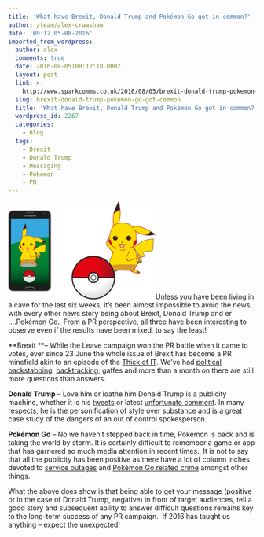 ```yaml
---
title: 'What have Brexit, Donald Trump and Pokémon Go got in common?'
author: /team/alex-crawshaw
date: '09:12 05-08-2016'
imported_from_wordpress:
  author: alex
  comments: true
  date: 2016-08-05T08:12:18.000Z
  layout: post
  link: >-
    http://www.sparkcomms.co.uk/2016/08/05/brexit-donald-trump-pokemon-go-got-common/
  slug: brexit-donald-trump-pokemon-go-got-common
  title: 'What have Brexit, Donald Trump and Pokémon Go got in common?'
  wordpress_id: 2267
  categories:
    - Blog
  tags:
    - Brexit
    - Donald Trump
    - Messaging
    - Pokemon
    - PR
---
```


![](pokemon-1555036_640-300x199.png)Unless you have been living in a cave for the last six weeks, it’s been almost impossible to avoid the news, with every other news story being about Brexit, Donald Trump and er ….Pokémon Go.  From a PR perspective, all three have been interesting to observe even if the results have been mixed, to say the least!



**Brexit **– While the Leave campaign won the PR battle when it came to votes, ever since 23 June the whole issue of Brexit has become a PR minefield akin to an episode of the [Thick of IT](http://www.imdb.com/title/tt0459159/). We’ve had [political backstabbing](http://www.bbc.co.uk/news/uk-politics-36677028), [backtracking](http://www.independent.co.uk/news/uk/home-news/brexit-vote-leave-wipes-nhs-350m-claim-and-rest-of-its-website-after-eu-referendum-a7105546.html), gaffes and more than a month on there are still more questions than answers.

**Donald Trump** – Love him or loathe him Donald Trump is a publicity machine, whether it is his [tweets](http://indy100.independent.co.uk/article/presenting-donald-trumps-best-worst-tweets--Z1r35m__Zg) or latest [unfortunate comment](https://www.theguardian.com/us-news/2016/aug/01/john-mccain-condemns-trump-khizr-ghazala-khan-comments). In many respects, he is the personification of style over substance and is a great case study of the dangers of an out of control spokesperson.

**Pokémon Go** – No we haven’t stepped back in time, Pokémon is back and is taking the world by storm. It is certainly difficult to remember a game or app that has garnered so much media attention in recent times.  It is not to say that all the publicity has been positive as there have a lot of column inches devoted to [service outages](http://www.express.co.uk/entertainment/gaming/692184/Pokemon-Go-servers-down-crash-Nintendo-Niantic) and [Pokémon Go related crime](https://www.theguardian.com/uk-news/2016/jul/30/three-pokemon-go-players-robbed-of-phones-at-gunpoint-in-london) amongst other things.

What the above does show is that being able to get your message (positive or in the case of Donald Trump, negative) in front of target audiences, tell a good story and subsequent ability to answer difficult questions remains key to the long-term success of any PR campaign.  If 2016 has taught us anything – expect the unexpected!
